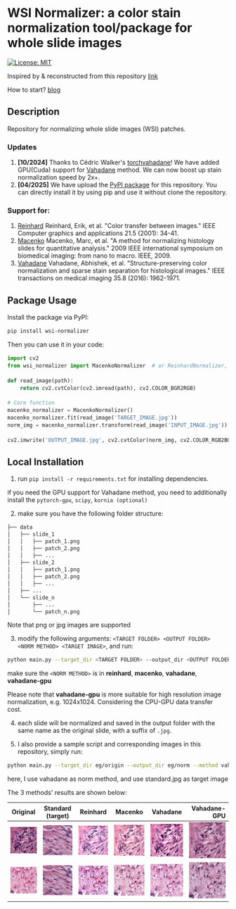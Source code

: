 # WSI Normalizer: a color stain normalization tool/package for whole slide images
[![License: MIT](https://img.shields.io/badge/License-MIT-yellow.svg)](https://opensource.org/licenses/MIT)

Inspired by & reconstructed from this repository [link](https://github.com/wanghao14/Stain_Normalization)

How to start? [blog](https://blog.csdn.net/CalvinTri/article/details/135429053)

## Description
Repository for normalizing whole slide images (WSI) patches.

### Updates
1. **[10/2024]** Thanks to Cédric Walker's [torchvahadane](https://github.com/cwlkr/torchvahadane)! We have added GPU(Cuda) support for [Vahadane](https://ieeexplore.ieee.org/abstract/document/7460968/) method. We can now boost up stain normalization speed by 2x+.
2. **[04/2025]** We have upload the [PyPI package](https://pypi.org/project/wsi-normalizer/) for this repository. You can directly install it by using pip and use it without clone the repository.

### Support for:
1. [Reinhard](https://ieeexplore.ieee.org/abstract/document/946629/) Reinhard, Erik, et al. "Color transfer between images." IEEE Computer graphics and applications 21.5 (2001): 34-41.
2. [Macenko](https://ieeexplore.ieee.org/abstract/document/5193250) Macenko, Marc, et al. "A method for normalizing histology slides for quantitative analysis." 2009 IEEE international symposium on biomedical imaging: from nano to macro. IEEE, 2009.
3. [Vahadane](https://ieeexplore.ieee.org/abstract/document/7460968/) Vahadane, Abhishek, et al. "Structure-preserving color normalization and sparse stain separation for histological images." IEEE transactions on medical imaging 35.8 (2016): 1962-1971.


## Package Usage

Install the package via PyPI:

```bash
pip install wsi-normalizer
```

Then you can use it in your code:

```python
import cv2
from wsi_normalizer import MacenkoNormalizer  # or ReinhardNormalizer, VahadaneNormalizer, TorchVahadaneNormalizer

def read_image(path):
    return cv2.cvtColor(cv2.imread(path), cv2.COLOR_BGR2RGB)

# Core function
macenko_normalizer = MacenkoNormalizer()
macenko_normalizer.fit(read_image('TARGET_IMAGE.jpg'))
norm_img = macenko_normalizer.transform(read_image('INPUT_IMAGE.jpg'))

cv2.imwrite('OUTPUT_IMAGE.jpg', cv2.cvtColor(norm_img, cv2.COLOR_RGB2BGR))
```

## Local Installation
1. run `pip install -r requirements.txt` for installing dependencies.

if you need the GPU support for Vahadane method, you need to additionally install the `pytorch-gpu`, `scipy`, `kornia (optional)`

2. make sure you have the following folder structure:
```
├── data
│   ├── slide_1
│   │   ├── patch_1.png
│   │   ├── patch_2.png
│   │   ├── ...
│   ├── slide_2
│   │   ├── patch_1.png
│   │   ├── patch_2.png
│   │   ├── ...
│   ├── ...
│   └── slide_n
│       ├── ...
│       └── patch_n.png
```

Note that png or jpg images are supported

3.  modify the following arguments: `<TARGET FOLDER> <OUTPUT FOLDER> <NORM METHOD> <TARGET IMAGE>`, and run:
```bash
python main.py --target_dir <TARGET FOLDER> --output_dir <OUTPUT FOLDER> --method <NORM METHOD> --target_img <TARGET IMAGE>
```

make sure the `<NORM METHOD>` is in **reinhard**, **macenko**, **vahadane**, **vahadane-gpu**

Please note that **vahadane-gpu** is more suitable for high resolution image normalization, e.g. 1024x1024. Considering the CPU-GPU data transfer cost.

4. each slide will be normalized and saved in the output folder with the same name as the original slide, with a suffix of `.jpg`.

5. I also provide a sample script and corresponding images in this repository, simply run:
```bash
python main.py --target_dir eg/origin --output_dir eg/norm --method vahadane-gpu --target_img eg/standard.jpg
```
here, I use vahadane as norm method, and use standard.jpg as target image

The 3 methods' results are shown below:

|                       Original                        |            Standard (target)            |                     Reinhard                      |                     Macenko                      |                     Vahadane                      |                     Vahadane-GPU                      |
|:-----------------------------------------------------:|:---------------------------------------:|:-------------------------------------------------:|:------------------------------------------------:|:-------------------------------------------------:|------------------------------------------------------:|
| <img src="eg/origin/eg_slide_1/eg_1.jpg" width="200"> | <img src="eg/standard.jpg" width="200"> | <img src="eg/norm/reinhard/eg_1.jpg" width="200"> | <img src="eg/norm/macenko/eg_1.jpg" width="200"> | <img src="eg/norm/vahadane/eg_1.jpg" width="200"> | <img src="eg/norm/vahadane-gpu/eg_1.jpg" width="200"> |
| <img src="eg/origin/eg_slide_1/eg_2.jpg" width="200"> | <img src="eg/standard.jpg" width="200"> | <img src="eg/norm/reinhard/eg_2.jpg" width="200"> |       <img src="eg/norm/macenko/eg_2.jpg">       | <img src="eg/norm/vahadane/eg_2.jpg" width="200"> | <img src="eg/norm/vahadane-gpu/eg_2.jpg" width="200"> |
